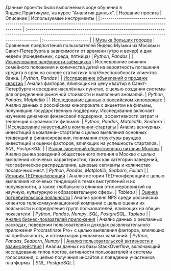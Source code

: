 Данные проекты были выполнены в ходе обучения в Яндекс.Практикуме, на курсе "Аналитик данных".
| Название проекта                                                                                                       | Описание                                                                                                                                                           | Используемые инструменты |
| :--------------------------------------------------------------------------------------------------------------------- | :----------------------------------------------------------------------------------------------------------------------------------------------------------------- | :---------------------- |
| [Музыка больших городов](https://github.com/serobabov/practicum.yandex/tree/ee8cec613547f78156267ad6e0e6a299f6013320/music_of_big_cities) | Сравнение предпочтений пользователей Яндекс.Музыки из Москвы и Санкт-Петербурга в зависимости от времени (утро и вечер) и дня недели (понедельник, среда, пятница) | _Python_, _Pandas_                |
| [Исследование надёжности заёмщиков](https://github.com/serobabov/practicum.yandex/tree/68aacd054753dabd4c572dd725c2eb2f477f770b/data_preprocessing) | Исследование влияния семейного положения и количества детей на вероятность погашения кредита в срок на основе статистики платёжеспособности клиентов банка. | _Python_, _Pandas_                 |
| [Исследование объявлений о продаже квартир](https://github.com/serobabov/practicum.yandex/tree/04c025ceb51ac66881a67ffd9be3dbc2e0c77417/data-research_analysis) | Анализ факторов, влияющих на цену квартир в Санкт-Петербурге и соседних населённых пунктах, с целью создания системы для определения рыночной стоимости и выявления аномалий. | _Python_, _Pandas_, _Matplotlib_               |
| [Исследование данных о российском кинопрокате](https://github.com/serobabov/practicum.yandex/tree/61e72c1d108512826abc004ae7b8c79652dba598/prefabricated_project) | Анализ данных о российском кинопрокате с акцентом на фильмы, получившие государственную поддержку. Исследование включает изучение динамики финансовой поддержки, эффективности затрат и тенденций окупаемости фильмов. | _Python_, _Pandas_, _Matplotlib_, _Seaborn_                |
| [Исследование инвестиций в компании-стартапы](https://github.com/serobabov/practicum.yandex/tree/4fd37676c406d7e82f45399fb8939768b854baea/basic_sql) | Анализ венчурных инвестиций в компании-стартапы с целью выявления основных тенденций в финансировании, понимания структуры раундов инвестиций и оценки факторов, влияющих на успешность стартапов. | _SQL_, _PostgreSQL_                |
| [Рынок заведений общественного питания Москвы](https://github.com/serobabov/practicum.yandex/tree/c601aec6d8588cf5742ec2543139f87633bb3f22/public_catering_moscow) | Анализ рынка заведений общественного питания в Москве с целью выявления ключевых характеристик, таких как категории заведений, географическое распределение, ценовые сегменты и количество посадочных мест.  | _Python_, _Pandas_, _Matplotlib_, _Seaborn_, _Folium_                |
| [История TED-конференций](https://github.com/serobabov/practicum.yandex/tree/b29529a55b5b40a5c4df706f72eefe835ec40927/history_TED_conf) | Анализ истории TED-конференций с целью выявления ключевых тенденций в темах выступлений и их популярности, а также глобального влияния этих мероприятий на научную, культурную и образовательную сферы.  | _Tableau_                |
| [Оценка потребительской лояльности](https://github.com/serobabov/practicum.yandex/tree/24f9221c3761148de1ce69ce2137848755ef6127/loyalty_assessment) | Анализ уровня NPS среди российских клиентов телекоммуникационной компании с целью оценки их лояльности и определения групп пользователей, влияющих на общие показатели.  | _Python_, _Pandas_, _Numpy_, _SQL_, _PostgreSQL_, _Tableau_               |
| [Анализ бизнес-показателей приложения](https://github.com/serobabov/practicum.yandex/tree/c1b084d55326eefc9a5f1ff5864bba0e9d58f745/procrastinate_pro) | Анализ данных о рекламных расходах, поведении пользователей и доходах развлекательного приложения Procrastinate Pro+ с целью выявления факторов, влияющих на прибыльность, и оптимизации рекламных кампаний.  | _Python_, _Pandas_, _Seaborn_, _Numpy_               |
| [Анализ пользовательской активности и взаимодействия](https://github.com/serobabov/practicum.yandex/tree/c108e2666772c1c61ad6e83d10ecbecf517bf2e0/sql_advanced) | Анализ данных из базы StackOverflow, включающий исследование типов постов, активности пользователей и системы голосования, с целью получения инсайтов о поведении участников платформы. | _SQL_, _PostgreSQL_                |

